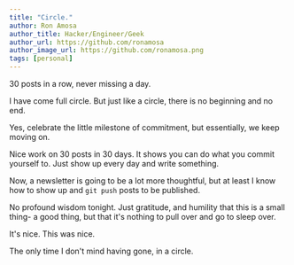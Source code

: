```yaml
---
title: "Circle."
author: Ron Amosa
author_title: Hacker/Engineer/Geek
author_url: https://github.com/ronamosa
author_image_url: https://github.com/ronamosa.png
tags: [personal]
---
```


30 posts in a row, never missing a day.

I have come full circle. But just like a circle, there is no beginning and no end.

Yes, celebrate the little milestone of commitment, but essentially, we keep moving on.

Nice work on 30 posts in 30 days. It shows you can do what you commit yourself to. Just show up every day and write something.

Now, a newsletter is going to be a lot more thoughtful, but at least I know how to show up and `git push` posts to be published.

No profound wisdom tonight. Just gratitude, and humility that this is a small thing- a good thing, but that it's nothing to pull over and go to sleep over.

It's nice. This was nice.

The only time I don't mind having gone, in a circle.
